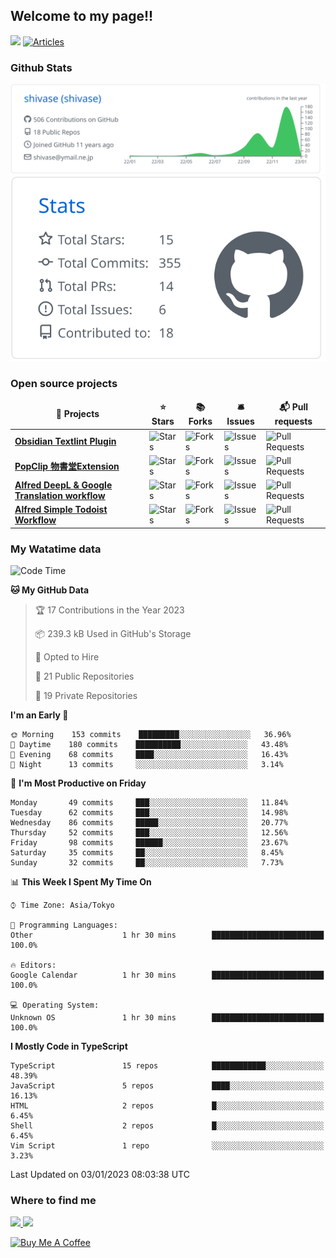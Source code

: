 
<h2>Welcome to my page!!</h2>

![](https://komarev.com/ghpvc/?username=shivase&color=red)
[![Articles](https://badgen.org/img/zenn/shivase/articles?style=flat)](https://zenn.dev/shivase)

<h3>Github Stats</h3>

![](https://raw.githubusercontent.com/shivase/profile-summary-cards/master/profile-summary-card-output/github/0-profile-details.svg)
![](https://raw.githubusercontent.com/shivase/profile-summary-cards/master/profile-summary-card-output/github/3-stats.svg)

<h3>Open source projects</h3>
<table>
  <thead align="center">
    <tr border: none;>
      <td><b>🎁 Projects</b></td>
      <td><b>⭐ Stars</b></td>
      <td><b>📚 Forks</b></td>
      <td><b>🛎 Issues</b></td>
      <td><b>📬 Pull requests</b></td>
    </tr>
  </thead>
  <tbody>
    <tr>
      <td><a href="https://github.com/shivase/obsidian-textlint"><b>Obsidian Textlint Plugin</b></a></td>
      <td><img alt="Stars" src="https://img.shields.io/github/stars/shivase/obsidian-textlint?style=flat-square&labelColor=343b41"/></td>
      <td><img alt="Forks" src="https://img.shields.io/github/forks/shivase/obsidian-textlint?style=flat-square&labelColor=343b41"/></td>
      <td><img alt="Issues" src="https://img.shields.io/github/issues/shivase/obsidian-textlint?style=flat-square&labelColor=343b41"/></td>
      <td><img alt="Pull Requests" src="https://img.shields.io/github/issues-pr/shivase/obsidian-textlint?style=flat-square&labelColor=343b41"/></td>
    </tr>
    <tr>
      <td><a href="https://github.com/shivase/popclip-monokakido"><b>PopClip 物書堂Extension</b></a></td>
      <td><img alt="Stars" src="https://img.shields.io/github/stars/shivase/popclip-monokakido?style=flat-square&labelColor=343b41"/></td>
      <td><img alt="Forks" src="https://img.shields.io/github/forks/shivase/popclip-monokakido?style=flat-square&labelColor=343b41"/></td>
      <td><img alt="Issues" src="https://img.shields.io/github/issues/shivase/popclip-monokakido?style=flat-square&labelColor=343b41"/></td>
      <td><img alt="Pull Requests" src="https://img.shields.io/github/issues-pr/shivase/popclip-monokakido?style=flat-square&labelColor=343b41"/></td>
    </tr>
    <tr>
      <td><a href="https://github.com/shivase/alfred-workflow-deepl-google-translation"><b>Alfred DeepL & Google Translation workflow</b></a></td>
      <td><img alt="Stars" src="https://img.shields.io/github/stars/shivase/alfred-workflow-deepl-google-translation?style=flat-square&labelColor=343b41"/></td>
      <td><img alt="Forks" src="https://img.shields.io/github/forks/shivase/alfred-workflow-deepl-google-translation?style=flat-square&labelColor=343b41"/></td>
      <td><img alt="Issues" src="https://img.shields.io/github/issues/shivase/alfred-workflow-deepl-google-translation?style=flat-square&labelColor=343b41"/></td>
      <td><img alt="Pull Requests" src="https://img.shields.io/github/issues-pr/shivase/alfred-workflow-deepl-google-translation?style=flat-square&labelColor=343b41"/></td>
    </tr>
    <tr>
      <td><a href="https://github.com/shivase/alfred-simple-todoist"><b>Alfred Simple Todoist Workflow</b></a></td>
      <td><img alt="Stars" src="https://img.shields.io/github/stars/shivase/alfred-simple-todoist?style=flat-square&labelColor=343b41"/></td>
      <td><img alt="Forks" src="https://img.shields.io/github/forks/shivase/alfred-simple-todoist?style=flat-square&labelColor=343b41"/></td>
      <td><img alt="Issues" src="https://img.shields.io/github/issues/shivase/alfred-simple-todoist?style=flat-square&labelColor=343b41"/></td>
      <td><img alt="Pull Requests" src="https://img.shields.io/github/issues-pr/shivase/alfred-simple-todoist?style=flat-square&labelColor=343b41"/></td>
    </tr>
  </tbody>
</table>

<h3>My Watatime data</h3>

<!--START_SECTION:waka-->
![Code Time](http://img.shields.io/badge/Code%20Time-666%20hrs%2031%20mins-blue)

**🐱 My GitHub Data** 

> 🏆 17 Contributions in the Year 2023
 > 
> 📦 239.3 kB Used in GitHub's Storage 
 > 
> 💼 Opted to Hire
 > 
> 📜 21 Public Repositories 
 > 
> 🔑 19 Private Repositories  
 > 
**I'm an Early 🐤** 

```text
🌞 Morning    153 commits    █████████░░░░░░░░░░░░░░░░   36.96% 
🌆 Daytime    180 commits    ██████████░░░░░░░░░░░░░░░   43.48% 
🌃 Evening    68 commits     ████░░░░░░░░░░░░░░░░░░░░░   16.43% 
🌙 Night      13 commits     ░░░░░░░░░░░░░░░░░░░░░░░░░   3.14%

```
📅 **I'm Most Productive on Friday** 

```text
Monday       49 commits     ███░░░░░░░░░░░░░░░░░░░░░░   11.84% 
Tuesday      62 commits     ███░░░░░░░░░░░░░░░░░░░░░░   14.98% 
Wednesday    86 commits     █████░░░░░░░░░░░░░░░░░░░░   20.77% 
Thursday     52 commits     ███░░░░░░░░░░░░░░░░░░░░░░   12.56% 
Friday       98 commits     ██████░░░░░░░░░░░░░░░░░░░   23.67% 
Saturday     35 commits     ██░░░░░░░░░░░░░░░░░░░░░░░   8.45% 
Sunday       32 commits     ██░░░░░░░░░░░░░░░░░░░░░░░   7.73%

```


📊 **This Week I Spent My Time On** 

```text
⌚︎ Time Zone: Asia/Tokyo

💬 Programming Languages: 
Other                    1 hr 30 mins        █████████████████████████   100.0%

🔥 Editors: 
Google Calendar          1 hr 30 mins        █████████████████████████   100.0%

💻 Operating System: 
Unknown OS               1 hr 30 mins        █████████████████████████   100.0%

```

**I Mostly Code in TypeScript** 

```text
TypeScript               15 repos            ████████████░░░░░░░░░░░░░   48.39% 
JavaScript               5 repos             ████░░░░░░░░░░░░░░░░░░░░░   16.13% 
HTML                     2 repos             █░░░░░░░░░░░░░░░░░░░░░░░░   6.45% 
Shell                    2 repos             █░░░░░░░░░░░░░░░░░░░░░░░░   6.45% 
Vim Script               1 repo              ░░░░░░░░░░░░░░░░░░░░░░░░░   3.23%

```



 Last Updated on 03/01/2023 08:03:38 UTC
<!--END_SECTION:waka-->

<h3>Where to find me</h3>
<p>
  <a href="https://www.twitter.com/shivasek5">
    <img src="https://img.shields.io/badge/twitter-%231DA1F2.svg?&style=for-the-badge&logo=twitter&logoColor=white" height=25>
  </a>
  <a href="https://zenn.dev/shivase">
    <img src="https://img.shields.io/badge/-Zenn-03363D.svg?logo=zenn&style=flat-square" height=25>
  </a>
</p>

<p>
  <a href="https://www.buymeacoffee.com/shivase" target="_blank" rel="noreferrer nofollow">
    <img src="https://cdn.buymeacoffee.com/buttons/default-red.png" alt="Buy Me A Coffee" height="30" width="150" >
  </a>
</p>
